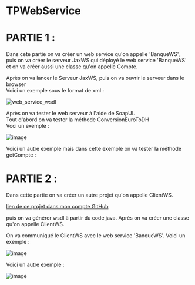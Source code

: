 # TPWebService
 
<h1>PARTIE 1 :</h1
<p>
 Dans cete partie on va créer un web service qu'on appelle 'BanqueWS', puis on va créer le serveur JaxWS
 qui déployé le web service 'BanqueWS' et on va créer aussi une classe qu'on appelle Compte.
</p>
<p>
 Après on va lancer le Serveur JaxWS, puis on va ouvrir le serveur dans le browser<br>
 Voici un exemple sous le format de xml :
</p>

![web_service_wsdl](https://user-images.githubusercontent.com/61559275/163152787-3b8472fa-16db-4826-8f4a-e548d3cd3519.PNG)

<p>
 Après on va tester le web serveur à l'aide de SoapUI.<br>
 Tout d'abord on va tester la méthode ConversionEuroToDH<br>
 Voci un exemple :
</p>

![image](https://user-images.githubusercontent.com/61559275/163155323-c395f584-9c76-4efc-af2b-bcd5ce9ffb5c.png)

<p>
 Voici un autre exemple mais dans cette exemple on va tester la méthode getCompte :
</p>

<h1>PARTIE 2 :</h1>

<p>
 Dans cette partie on va créer un autre projet qu'on appelle ClientWS.
</p>
<a href="https://github.com/zakariaelidrissi/ClientWS">lien de ce projet dans mon compte GitHub</a>
<p>
 puis on va générer wsdl à partir du code java.
 Après on va créer une classe qu'on appelle ClientWS.
</p>

<p>
 On va communiqué le ClientWS avec le web service 'BanqueWS'.
 Voici un exemple : 
</p>

![image](https://user-images.githubusercontent.com/61559275/163165620-b4794148-4db4-4549-8e33-95487ca512ef.png)

<p>
 Voici un autre exemple :
</p>

![image](https://user-images.githubusercontent.com/61559275/163168149-a1951051-2da9-4114-b72e-5991e9efe019.png)






